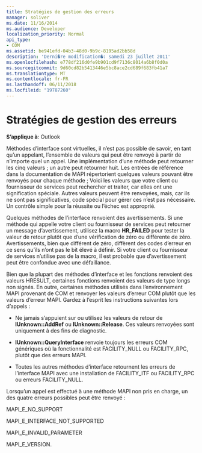 ```yaml
---
title: Stratégies de gestion des erreurs
manager: soliver
ms.date: 11/16/2014
ms.audience: Developer
localization_priority: Normal
api_type:
- COM
ms.assetid: be941efd-04b3-48d0-9b9c-8195ad2bb58d
description: 'Derni�re modification�: samedi 23 juillet 2011'
ms.openlocfilehash: e778df216d0fe9b901cd9f7136c8014a6b8f0d0a
ms.sourcegitcommit: 9d60cd82b5413446e5bc8ace2cd689f683fb41a7
ms.translationtype: MT
ms.contentlocale: fr-FR
ms.lasthandoff: 06/11/2018
ms.locfileid: "19787260"
---
```

# <a name="strategies-for-error-handling"></a>Stratégies de gestion des erreurs

  
  
**S’applique à**: Outlook 
  
Méthodes d’interface sont virtuelles, il n’est pas possible de savoir, en tant qu’un appelant, l’ensemble de valeurs qui peut être renvoyé à partir de n’importe quel un appel. Une implémentation d’une méthode peut retourner les cinq valeurs ; un autre peut retourner huit. Les entrées de référence dans la documentation de MAPI répertorient quelques valeurs pouvant être renvoyés pour chaque méthode ; Voici les valeurs que votre client ou fournisseur de services peut rechercher et traiter, car elles ont une signification spéciale. Autres valeurs peuvent être renvoyées, mais, car ils ne sont pas significatives, code spécial pour gérer ces n’est pas nécessaire. Un contrôle simple pour la réussite ou l’échec est approprié.
  
Quelques méthodes de l’interface renvoient des avertissements. Si une méthode qui appelle votre client ou fournisseur de services peut retourner un message d’avertissement, utilisez la macro **HR_FAILED** pour tester la valeur de retour plutôt que d’une vérification de zéro ou différente de zéro. Avertissements, bien que différent de zéro, diffèrent des codes d’erreur en ce sens qu’ils n’ont pas le bit élevé à définir. Si votre client ou fournisseur de services n’utilise pas de la macro, il est probable que d’avertissement peut être confondue avec une défaillance. 
  
Bien que la plupart des méthodes d’interface et les fonctions renvoient des valeurs HRESULT, certaines fonctions renvoient des valeurs de type longs non signés. En outre, certaines méthodes utilisés dans l’environnement MAPI provenant de COM et renvoyer les valeurs d’erreur COM plutôt que les valeurs d’erreur MAPI. Gardez à l’esprit les instructions suivantes lors d’appels :
  
- Ne jamais s’appuient sur ou utilisez les valeurs de retour de **IUnknown::AddRef** ou **IUnknown::Release**. Ces valeurs renvoyées sont uniquement à des fins de diagnostic. 
    
- **IUnknown::QueryInterface** renvoie toujours les erreurs COM génériques où la fonctionnalité est FACILITY_NULL ou FACILITY_RPC, plutôt que des erreurs MAPI. 
    
- Toutes les autres méthodes d’interface retournent les erreurs de l’interface MAPI avec une installation de FACILITY_ITF ou FACILITY_RPC ou erreurs FACILITY_NULL.
    
Lorsqu’un appel est effectué à une méthode MAPI non pris en charge, un des quatre erreurs possibles peut être renvoyé : 
  
MAPI_E_NO_SUPPORT
  
MAPI_E_INTERFACE_NOT_SUPPORTED
  
MAPI_E_INVALID_PARAMETER
  
MAPI_E_VERSION. 
  

